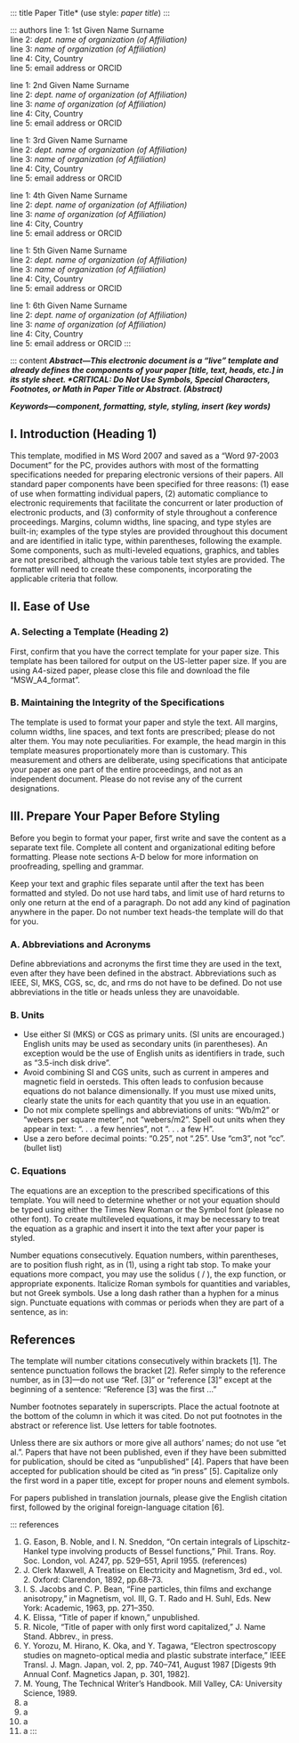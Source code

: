 <!-- from official IEEE word template -->
<!-- TODO: incorporate KaTeX -->

::: title
Paper Title* (use style: *paper title*)
:::

::: authors
line 1: 1st Given Name Surname<br>line 2: *dept. name of organization (of Affiliation)*<br>line 3: *name of organization (of Affiliation)*<br>line 4: City, Country<br>line 5: email address or ORCID

line 1: 2nd Given Name Surname<br>line 2: *dept. name of organization (of Affiliation)*<br>line 3: *name of organization (of Affiliation)*<br>line 4: City, Country<br>line 5: email address or ORCID

line 1: 3rd Given Name Surname<br>line 2: *dept. name of organization (of Affiliation)*<br>line 3: *name of organization (of Affiliation)*<br>line 4: City, Country<br>line 5: email address or ORCID

line 1: 4th Given Name Surname<br>line 2: *dept. name of organization (of Affiliation)*<br>line 3: *name of organization (of Affiliation)*<br>line 4: City, Country<br>line 5: email address or ORCID

line 1: 5th Given Name Surname<br>line 2: *dept. name of organization (of Affiliation)*<br>line 3: *name of organization (of Affiliation)*<br>line 4: City, Country<br>line 5: email address or ORCID

line 1: 6th Given Name Surname<br>line 2: *dept. name of organization (of Affiliation)*<br>line 3: *name of organization (of Affiliation)*<br>line 4: City, Country<br>line 5: email address or ORCID
:::

::: content
**_Abstract—This electronic document is a “live” template and already defines the
components of your paper [title, text, heads, etc.] in its style sheet.
\*CRITICAL: Do Not Use Symbols, Special Characters, Footnotes, or Math in Paper
Title or Abstract. (Abstract)_**

**_Keywords—component, formatting, style, styling, insert (key words)_**

## I. Introduction (Heading 1)

This template, modified in MS Word 2007 and saved as a “Word 97-2003 Document”
for the PC, provides authors with most of the formatting specifications needed
for preparing electronic versions of their papers. All standard paper components
have been specified for three reasons: (1) ease of use when formatting
individual papers, (2) automatic compliance to electronic requirements that
facilitate the concurrent or later production of electronic products, and (3)
conformity of style throughout a conference proceedings. Margins, column widths,
line spacing, and type styles are built-in; examples of the type styles are
provided throughout this document and are identified in italic type, within
parentheses, following the example. Some components, such as multi-leveled
equations, graphics, and tables are not prescribed, although the various table
text styles are provided. The formatter will need to create these components,
incorporating the applicable criteria that follow.

## II. Ease of Use

### A. Selecting a Template (Heading 2)

First, confirm that you have the correct template for your paper size. This
template has been tailored for output on the US-letter paper size. If you are
using A4-sized paper, please close this file and download the file
“MSW_A4_format”.

### B. Maintaining the Integrity of the Specifications

The template is used to format your paper and style the text. All margins,
column widths, line spaces, and text fonts are prescribed; please do not alter
them. You may note peculiarities. For example, the head margin in this template
measures proportionately more than is customary. This measurement and others are
deliberate, using specifications that anticipate your paper as one part of the
entire proceedings, and not as an independent document. Please do not revise any
of the current designations.

## III. Prepare Your Paper Before Styling

Before you begin to format your paper, first write and save the content as a
separate text file. Complete all content and organizational editing before
formatting. Please note sections A-D below for more information on proofreading,
spelling and grammar.

Keep your text and graphic files separate until after the text has been
formatted and styled. Do not use hard tabs, and limit use of hard returns to
only one return at the end of a paragraph. Do not add any kind of pagination
anywhere in the paper. Do not number text heads-the template will do that for
you.

### A. Abbreviations and Acronyms

Define abbreviations and acronyms the first time they are used in the text, even
after they have been defined in the abstract. Abbreviations such as IEEE, SI,
MKS, CGS, sc, dc, and rms do not have to be defined. Do not use abbreviations in
the title or heads unless they are unavoidable.

### B. Units

-	Use either SI (MKS) or CGS as primary units. (SI units are encouraged.)
  English units may be used as secondary units (in parentheses). An exception
  would be the use of English units as identifiers in trade, such as “3.5-inch
  disk drive”.
-	Avoid combining SI and CGS units, such as current in amperes and magnetic
  field in oersteds. This often leads to confusion because equations do not
  balance dimensionally. If you must use mixed units, clearly state the units
  for each quantity that you use in an equation.
-	Do not mix complete spellings and abbreviations of units: “Wb/m2” or “webers
  per square meter”, not “webers/m2”.  Spell out units when they appear in text:
  “. . . a few henries”, not “. . . a few H”.
-	Use a zero before decimal points: “0.25”, not “.25”. Use “cm3”, not “cc”.
  (bullet list)

### C. Equations

The equations are an exception to the prescribed specifications of this
template. You will need to determine whether or not your equation should be
typed using either the Times New Roman or the Symbol font (please no other
font). To create multileveled equations, it may be necessary to treat the
equation as a graphic and insert it into the text after your paper is styled.

Number equations consecutively. Equation numbers, within parentheses, are to
position flush right, as in (1), using a right tab stop. To make your equations
more compact, you may use the solidus ( / ), the exp function, or appropriate
exponents. Italicize Roman symbols for quantities and variables, but not Greek
symbols. Use a long dash rather than a hyphen for a minus sign. Punctuate
equations with commas or periods when they are part of a sentence, as in:

## References

The template will number citations consecutively within brackets [1]. The
sentence punctuation follows the bracket [2]. Refer simply to the reference
number, as in [3]—do not use “Ref. [3]” or “reference [3]” except at the
beginning of a sentence: “Reference [3] was the first ...”

Number footnotes separately in superscripts. Place the actual footnote at the
bottom of the column in which it was cited. Do not put footnotes in the abstract
or reference list. Use letters for table footnotes.

Unless there are six authors or more give all authors’ names; do not use “et
al.”. Papers that have not been published, even if they have been submitted for
publication, should be cited as “unpublished” [4]. Papers that have been
accepted for publication should be cited as “in press” [5]. Capitalize only the
first word in a paper title, except for proper nouns and element symbols.

For papers published in translation journals, please give the English citation
first, followed by the original foreign-language citation [6].

::: references
1. G. Eason, B. Noble, and I. N. Sneddon, “On certain integrals of Lipschitz-Hankel type involving products of Bessel functions,” Phil. Trans. Roy. Soc. London, vol. A247, pp. 529–551, April 1955. (references)
2. J. Clerk Maxwell, A Treatise on Electricity and Magnetism, 3rd ed., vol. 2. Oxford: Clarendon, 1892, pp.68–73.
3. I. S. Jacobs and C. P. Bean, “Fine particles, thin films and exchange anisotropy,” in Magnetism, vol. III, G. T. Rado and H. Suhl, Eds. New York: Academic, 1963, pp. 271–350.
4. K. Elissa, “Title of paper if known,” unpublished.
5. R. Nicole, “Title of paper with only first word capitalized,” J. Name Stand. Abbrev., in press.
6. Y. Yorozu, M. Hirano, K. Oka, and Y. Tagawa, “Electron spectroscopy studies on magneto-optical media and plastic substrate interface,” IEEE Transl. J. Magn. Japan, vol. 2, pp. 740–741, August 1987 [Digests 9th Annual Conf. Magnetics Japan, p. 301, 1982].
7. M. Young, The Technical Writer’s Handbook. Mill Valley, CA: University Science, 1989.
8. a
9. a
10. a
11. a
:::
